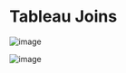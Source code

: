 # Tableau Joins

![image](https://github.com/user-attachments/assets/972f804a-2a91-46aa-b147-ab7e59e2115b)

![image](https://github.com/user-attachments/assets/bafa0e79-7f7c-4c38-852b-f714b4a43708)
